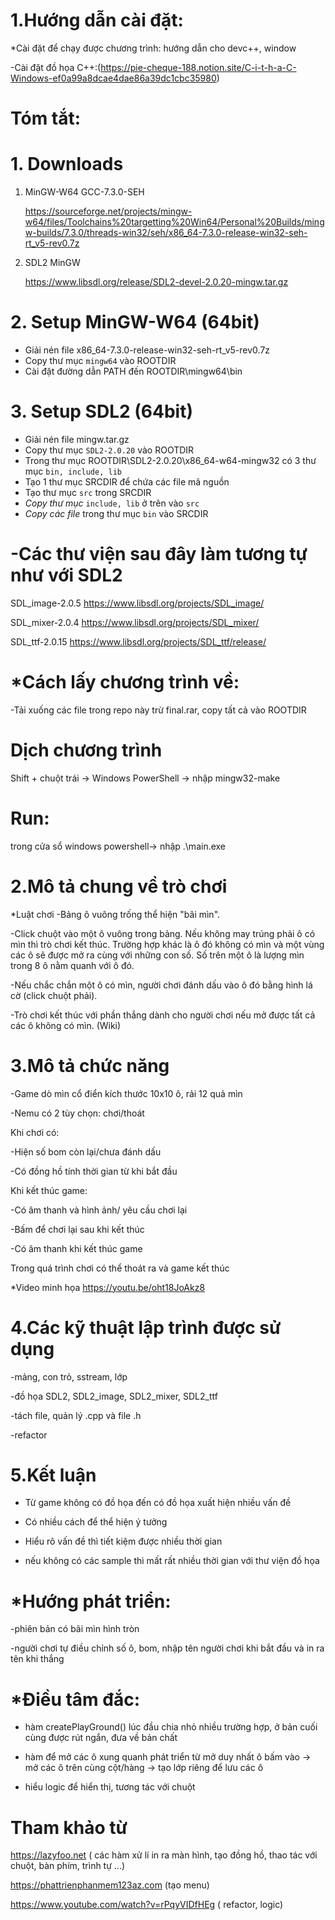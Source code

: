 # 1.Hướng dẫn cài đặt: 
*Cài đặt để chạy được chương trình: hướng dẫn cho devc++, window



-Cài đặt đồ họa C++:(https://pie-cheque-188.notion.site/C-i-t-h-a-C-Windows-ef0a99a8dcae4dae86a39dc1cbc35980)




# Tóm tắt:
# 1. Downloads

1. MinGW-W64 GCC-7.3.0-SEH 
    
    https://sourceforge.net/projects/mingw-w64/files/Toolchains%20targetting%20Win64/Personal%20Builds/mingw-builds/7.3.0/threads-win32/seh/x86_64-7.3.0-release-win32-seh-rt_v5-rev0.7z
    
2. SDL2 MinGW
    
    https://www.libsdl.org/release/SDL2-devel-2.0.20-mingw.tar.gz
    
    


# 2. Setup MinGW-W64 (64bit)

- Giải nén file x86_64-7.3.0-release-win32-seh-rt_v5-rev0.7z
- Copy thư mục `mingw64` vào ROOTDIR
- Cài đặt đường dẫn PATH đến  ROOTDIR\mingw64\bin

# 3. Setup SDL2 (64bit)

- Giải nén file mingw.tar.gz
- Copy thư mục `SDL2-2.0.20` vào ROOTDIR
- Trong thư mục ROOTDIR\SDL2-2.0.20\x86_64-w64-mingw32 có 3 thư mục `bin, include, lib`
- Tạo 1 thư mục SRCDIR để chứa các file mã nguồn
- Tạo thư mục `src` trong SRCDIR
- *Copy thư mục* `include, lib` ở trên vào `src`
- *Copy các file* trong thư mục `bin` vào SRCDIR
  
  
  
  
# -Các thư viện sau đây làm tương tự như với SDL2
  
  
SDL_image-2.0.5 https://www.libsdl.org/projects/SDL_image/
  
  
  
  
  
SDL_mixer-2.0.4 https://www.libsdl.org/projects/SDL_mixer/ 
  
  
  
  
  
  
  
  
  
  
SDL_ttf-2.0.15 https://www.libsdl.org/projects/SDL_ttf/release/
  
  
  
  
  
  
  
  
  
  
  
  
  
  
  
  
  
  # *Cách lấy chương trình về: 
-Tải xuống các file trong repo này trừ final.rar, copy tất cả vào ROOTDIR
  
  # Dịch chương trình
  
  
  Shift + chuột trái -> Windows PowerShell -> nhập mingw32-make
  
  
  
  # Run:
  
  
  
  trong cửa sổ windows powershell-> nhập .\main.exe
  
  
  
# 2.Mô tả chung về trò chơi 
  
  
  
*Luật chơi -Bảng ô vuông trống thể hiện "bãi mìn". 
  

  
  
  
-Click chuột vào một ô vuông trong bảng. Nếu không may trúng phải ô có mìn thì trò chơi kết thúc. Trường hợp khác là ô đó không có mìn và một vùng các ô sẽ được mở ra cùng với những con số. Số trên một ô là lượng mìn trong 8 ô nằm quanh với ô đó. 
  
  
  
  
-Nếu chắc chắn một ô có mìn, người chơi đánh dấu vào ô đó bằng hình lá cờ (click chuột phải). 
  
  
  
-Trò chơi kết thúc với phần thắng dành cho người chơi nếu mở được tất cả các ô không có mìn. (Wiki)
  
  
  
# 3.Mô tả chức năng 
  
  
  
  
-Game dò mìn cổ điển kích thước 10x10 ô, rải 12 quả mìn
  
  
-Nemu có 2 tùy chọn: chơi/thoát  
  
Khi chơi có:



-Hiện số bom còn lại/chưa đánh dấu




-Có đồng hồ tính thời gian từ khi bắt đầu




Khi kết thúc game:




-Có âm thanh và hình ảnh/ yêu cầu chơi lại 




-Bấm để chơi lại sau khi kết thúc 
  
 
  
  
  
  
-Có âm thanh khi kết thúc game




  
 Trong quá trình chơi có thể thoát ra và game kết thúc
  
  
  
  
  
*Video minh họa https://youtu.be/oht18JoAkz8
  
  
  
# 4.Các kỹ thuật lập trình được sử dụng 
  
  
  
-mảng, con trỏ, sstream, lớp


-đồ họa SDL2, SDL2_image,  SDL2_mixer,  SDL2_ttf


-tách file, quản lý .cpp và file .h
 
 
-refactor
  
  
  
# 5.Kết luận 

- Từ game không có đồ họa đến có đồ họa xuất hiện nhiều vấn đề

- Có nhiều cách để thể hiện ý tưởng

- Hiểu rõ vấn đề thì tiết kiệm được nhiều thời gian

- nếu không có các sample thì mất rất nhiều thời gian với thư viện đồ họa


# *Hướng phát triển: 
  
  
  
  -phiên bản có bãi mìn hình tròn
  
  
  
  -người chơi tự điều chỉnh số ô, bom, nhập tên người chơi khi bắt đầu và in ra tên khi thắng
  
  
  

  
# *Điều tâm đắc:
  
  
  - hàm createPlayGround() lúc đầu chia nhỏ nhiều trường hợp, ở bản cuối cùng được rút ngắn, đưa về bản chất



  - hàm để mở các ô xung quanh phát triển từ mở duy nhất ô bấm vào -> mở các ô trên cùng cột/hàng -> tạo lớp riêng để lưu các ô 


  - hiểu logic để hiển thị, tương tác với chuột
    

# Tham khảo từ  

https://lazyfoo.net ( các hàm xử lí in ra màn hình, tạo đồng hồ, thao tác với chuột, bàn phím, trình tự ...)

https://phattrienphanmem123az.com (tạo menu)

https://www.youtube.com/watch?v=rPqyVIDfHEg ( refactor, logic)



  
  
  
  

  


